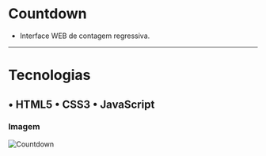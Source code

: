 # Countdown
- Interface WEB de contagem regressiva.
---------------------------------------

# Tecnologias

• HTML5
• CSS3
• JavaScript
--------------------------------------------

### Imagem 
![Countdown](https://github.com/vyoshio71/Countdown/assets/116774749/1e6a2198-6af0-4629-80a4-0e422e11ce8f)
